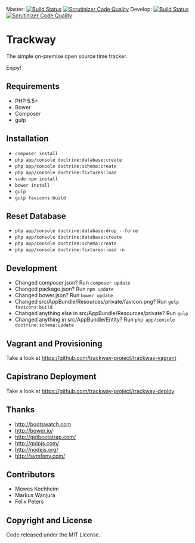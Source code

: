 Master: [![Build Status](https://travis-ci.org/trackway-project/trackway.svg?branch=master)](https://travis-ci.org/trackway-project/trackway) [![Scrutinizer Code Quality](https://scrutinizer-ci.com/g/trackway-project/trackway/badges/quality-score.png?b=master)](https://scrutinizer-ci.com/g/trackway-project/trackway/?branch=master)
Develop: [![Build Status](https://travis-ci.org/trackway-project/trackway.svg?branch=develop)](https://travis-ci.org/trackway-project/trackway) [![Scrutinizer Code Quality](https://scrutinizer-ci.com/g/trackway-project/trackway/badges/quality-score.png?b=develop)](https://scrutinizer-ci.com/g/trackway-project/trackway/?branch=develop)

Trackway
========================
The simple on-premise open source time tracker.

Enjoy!

## Requirements
* PHP 5.5+
* Bower
* Composer
* gulp

## Installation
* `composer install`
* `php app/console doctrine:database:create`
* `php app/console doctrine:schema:create`
* `php app/console doctrine:fixtures:load`
* `sudo npm install`
* `bower install`
* `gulp`
* `gulp favicons:build`

## Reset Database
* `php app/console doctrine:database:drop --force`
* `php app/console doctrine:database:create`
* `php app/console doctrine:schema:create`
* `php app/console doctrine:fixtures:load -n`

## Development
* Changed composer.json? Run `composer update`
* Changed package.json? Run `npm update`
* Changed bower.json? Run `bower update`
* Changed src/AppBundle/Resources/private/favicon.png? Run `gulp favicons:build`
* Changed anything else in src/AppBundle/Resources/private? Run `gulp`
* Changed anything in src/AppBundle/Entity? Run `php app/console doctrine:schema:update`

## Vagrant and Provisioning
Take a look at https://github.com/trackway-project/trackway-vagrant

## Capistrano Deployment
Take a look at https://github.com/trackway-project/trackway-deploy

## Thanks
* http://bootswatch.com
* http://bower.io/
* http://getbootstrap.com/
* http://gulpjs.com/
* http://nodejs.org/
* http://symfony.com/

## Contributors
* Mewes Kochheim
* Markus Wanjura
* Felix Peters

## Copyright and License
Code released under the MIT License.
